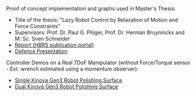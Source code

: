 Proof of concept implementation and graphs used in Master's Thesis:
- Title of the thesis: "Lazy Robot Control by Relaxation of Motion and Force Constraints"
- Supervisors: Prof. Dr. Paul G. Plöger, Prof. Dr. Herman Bruyninckx and M. Sc. Sven Schneider
- [Report (HBRS publication portal)](https://doi.org/10.18418/978-3-96043-084-1)
- [Defence Presentation](https://github.com/DjoleMNE/MT_testing/blob/master/Thesis_Presentation_Djordje_Vukcevic.pdf)

Controller Demos on a Real 7DoF Manipulator (without Force/Torque sensor - Ext. wrench estimated using a momentum observer):
- [Single Kinova Gen3 Robot Polishing Surface](https://drive.google.com/file/d/1eWDuy10rVoj3iyTo6ZwLiA7UzsPEtQLn/view?usp=sharing)
- [Dual Kinova Gen3 Robot Polishing Surface](https://drive.google.com/file/d/1N6R1Lfys1FX4tGAjYv5I1Jc6Qx5zbH4W/view?usp=sharing)
